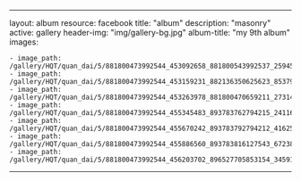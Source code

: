 
---
layout: album
resource: facebook
title: "album"
description: "masonry"
active: gallery
header-img: "img/gallery-bg.jpg"
album-title: "my 9th album"
images:
    
    - image_path: /gallery/HQT/quan_dai/5/881800473992544_453092658_881800543992537_2594520967760300389_n.jpg
    - image_path: /gallery/HQT/quan_dai/5/881800473992544_453159231_882136350625623_8537992834064599129_n.jpg
    - image_path: /gallery/HQT/quan_dai/5/881800473992544_453263978_881800470659211_2731458593192702697_n.jpg
    - image_path: /gallery/HQT/quan_dai/5/881800473992544_455345483_893783762794215_2411629141021743452_n.jpg
    - image_path: /gallery/HQT/quan_dai/5/881800473992544_455670242_893783792794212_4162532143252699163_n.jpg
    - image_path: /gallery/HQT/quan_dai/5/881800473992544_455886560_893783816127543_6723870289920846729_n.jpg
    - image_path: /gallery/HQT/quan_dai/5/881800473992544_456203702_896527705853154_3459134961213713245_n.jpg
---